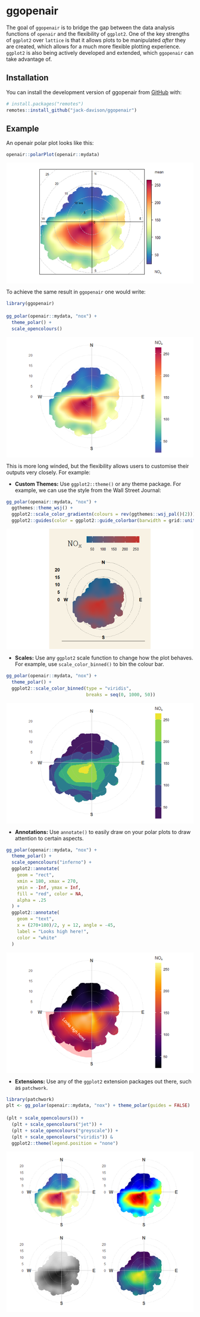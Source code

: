 
<!-- README.md is generated from README.Rmd. Please edit that file -->

# ggopenair

<!-- badges: start -->
<!-- badges: end -->

The goal of `ggopenair` is to bridge the gap between the data analysis
functions of `openair` and the flexibility of `ggplot2`. One of the key
strengths of `ggplot2` over `lattice` is that it allows plots to be
manipulated *after* they are created, which allows for a much more
flexible plotting experience. `ggplot2` is also being actively developed
and extended, which `ggopenair` can take advantage of.

## Installation

You can install the development version of ggopenair from
[GitHub](https://github.com/) with:

``` r
# install.packages("remotes")
remotes::install_github("jack-davison/ggopenair")
```

## Example

An openair polar plot looks like this:

``` r
openair::polarPlot(openair::mydata)
```

<img src="man/figures/README-unnamed-chunk-2-1.png" style="display: block; margin: auto;" />

To achieve the same result in `ggopenair` one would write:

``` r
library(ggopenair)

gg_polar(openair::mydata, "nox") +
  theme_polar() +
  scale_opencolours()
```

<img src="man/figures/README-unnamed-chunk-3-1.png" style="display: block; margin: auto;" />

This is more long winded, but the flexibility allows users to customise
their outputs very closely. For example:

-   **Custom Themes:** Use `ggplot2::theme()` or any theme package. For
    example, we can use the style from the Wall Street Journal:

``` r
gg_polar(openair::mydata, "nox") +
  ggthemes::theme_wsj() +
  ggplot2::scale_color_gradientn(colours = rev(ggthemes::wsj_pal()(2))) +
  ggplot2::guides(color = ggplot2::guide_colorbar(barwidth = grid::unit(5, "cm")))
```

<img src="man/figures/README-unnamed-chunk-4-1.png" style="display: block; margin: auto;" />

-   **Scales:** Use any `ggplot2` scale function to change how the plot
    behaves. For example, use `scale_color_binned()` to bin the colour
    bar.

``` r
gg_polar(openair::mydata, "nox") +
  theme_polar() +
  ggplot2::scale_color_binned(type = "viridis",
                              breaks = seq(0, 1000, 50))
```

<img src="man/figures/README-unnamed-chunk-5-1.png" style="display: block; margin: auto;" />

-   **Annotations:** Use `annotate()` to easily draw on your polar plots
    to draw attention to certain aspects.

``` r
gg_polar(openair::mydata, "nox") +
  theme_polar() +
  scale_opencolours("inferno") +
  ggplot2::annotate(
    geom = "rect",
    xmin = 180, xmax = 270,
    ymin = -Inf, ymax = Inf,
    fill = "red", color = NA,
    alpha = .25
  ) +
  ggplot2::annotate(
    geom = "text",
    x = (270+180)/2, y = 12, angle = -45,
    label = "Looks high here!", 
    color = "white"
  )
```

<img src="man/figures/README-unnamed-chunk-6-1.png" style="display: block; margin: auto;" />

-   **Extensions:** Use any of the `ggplot2` extension packages out
    there, such as `patchwork`.

``` r
library(patchwork)
plt <- gg_polar(openair::mydata, "nox") + theme_polar(guides = FALSE)

(plt + scale_opencolours()) +
  (plt + scale_opencolours("jet")) +
  (plt + scale_opencolours("greyscale")) +
  (plt + scale_opencolours("viridis")) &
  ggplot2::theme(legend.position = "none")
```

<img src="man/figures/README-unnamed-chunk-7-1.png" style="display: block; margin: auto;" />

